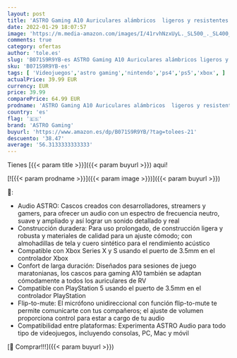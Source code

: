 ```yaml
---
layout: post
title: 'ASTRO Gaming A10 Auriculares alámbricos  ligeros y resistentes  ASTRO Audio  clavija de 3.5mm  para Xbox Series X y S  Xbox One  PS5  PS4  Nintendo Switch  PC  Mac  móvil - Negro/Verde'
date: 2022-01-29 18:07:57
image: 'https://m.media-amazon.com/images/I/41rvhNzxUyL._SL500_._SL400_.jpg'
comments: true
category: ofertas
author: 'tole.es'
slug: 'B071S9R9YB-es ASTRO Gaming A10 Auriculares alámbricos ligeros y...'
sku: 'B071S9R9YB-es'
tags: [ 'Videojuegos','astro gaming','nintendo','ps4','ps5','xbox', ]
actualPrice: 39.99 EUR
currency: EUR
price: 39.99
comparePrice: 64.99 EUR
prodname: 'ASTRO Gaming A10 Auriculares alámbricos  ligeros y resistentes  ASTRO Audio  clavija de 3.5mm  para Xbox Series X y S  Xbox One  PS5  PS4  Nintendo Switch  PC  Mac  móvil - Negro/Verde'
country: 'es'
flag: '🇪🇸'
brand: 'ASTRO Gaming'
buyurl: 'https://www.amazon.es/dp/B071S9R9YB/?tag=tolees-21'
descuento: '38.47'
average: '56.3133333333333'
---
```


Tienes [{{< param title >}}]({{< param buyurl >}}) aqui!

[![{{< param prodname >}}]({{< param image >}})]({{< param buyurl >}})

🔎:

- Audio ASTRO: Cascos creados con desarrolladores, streamers y gamers, para ofrecer un audio con un espectro de frecuencia neutro, suave y ampliado y así lograr un sonido detallado y real
- Construcción duradera: Para uso prolongado, de construcción ligera y robusta y materiales de calidad para un ajuste cómodo; con almohadillas de tela y cuero sintético para el rendimiento acústico
- Compatible con Xbox Series X y S usando el puerto de 3.5mm en el controlador Xbox
- Confort de larga duración: Diseñados para sesiones de juego maratonianas, los cascos para gaming A10 también se adaptan cómodamente a todos los auriculares de RV
- Compatible con PlayStation 5 usando el puerto de 3.5mm en el controlador PlayStation
- Flip-to-mute: El micrófono unidireccional con función flip-to-mute te permite comunicarte con tus compañeros; el ajuste de volumen proporciona control para estar a cargo de tu audio
- Compatibilidad entre plataformas: Experimenta ASTRO Audio para todo tipo de videojuegos, incluyendo consolas, PC, Mac y móvil

[🛒 Comprar!!!]({{< param buyurl >}})
